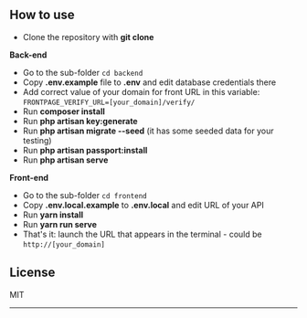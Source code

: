 ## How to use

- Clone the repository with __git clone__

__Back-end__

- Go to the sub-folder `cd backend`
- Copy __.env.example__ file to __.env__ and edit database credentials there
- Add correct value of your domain for front URL in this variable: `FRONTPAGE_VERIFY_URL=[your_domain]/verify/`
- Run __composer install__
- Run __php artisan key:generate__
- Run __php artisan migrate --seed__ (it has some seeded data for your testing)
- Run __php artisan passport:install__
- Run __php artisan serve__


__Front-end__

- Go to the sub-folder `cd frontend`
- Copy __.env.local.example__ to __.env.local__ and edit URL of your API
- Run __yarn install__ 
- Run __yarn run serve__ 
- That's it: launch the URL that appears in the terminal - could be `http://[your_domain]`


## License

MIT

---
